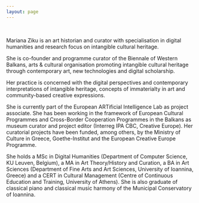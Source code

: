 ```yaml
---
layout: page
---
```


<br>

Mariana Ziku is an art historian and curator with specialisation in digital humanities and research focus on intangible cultural heritage. 

She is co-founder and programme curator of the Biennale of Western Balkans, arts & cultural organisation promoting intangible cultural heritage through contemporary art, new technologies and digital scholarship. 

Her practice is concerned with the digital perspectives and contemporary interpretations of intangible heritage, concepts of immaterialty in art and community-based creative expressions.

She is currently part of the European ARTificial Intelligence Lab as project associate. She has been working in the framework of European Cultural Programmes and Cross-Border Cooperation Programmes in the Balkans as museum curator and project editor (Interreg IPA CBC, Creative Europe). Her curatorial projects have been funded, among others, by the Ministry of Culture in Greece, Goethe-Institut and the European Creative Europe Programme. 

She holds a MSc in Digital Humanities (Department of Computer Science, KU Leuven, Belgium), a MA in Art Theory/History and Curation, a BA in Art Sciences (Department of Fine Arts and Art Sciences, University of Ioannina, Greece) and a CERT in Cultural Management (Centre of Continuous Education and Training, University of Athens). She is also graduate of classical piano and classical music harmony of the Municipal Conservatory of Ioannina. 


